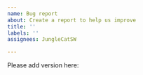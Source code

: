 ```yaml
---
name: Bug report
about: Create a report to help us improve
title: ''
labels: ''
assignees: JungleCatSW

---
```


Please add version here: <pip show cudo-compute>
